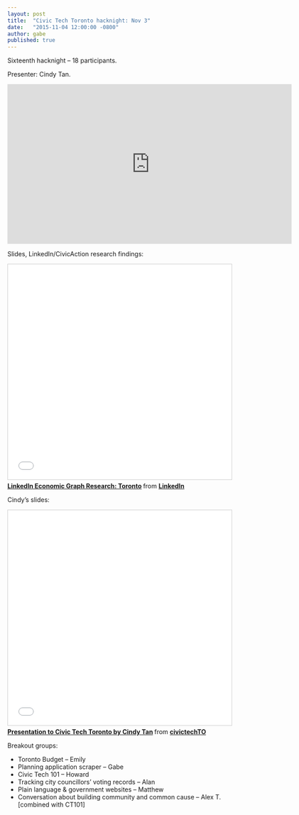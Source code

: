 ```yaml
---
layout: post
title:  "Civic Tech Toronto hacknight: Nov 3"
date:   "2015-11-04 12:00:00 -0800"
author: gabe
published: true
---
```

Sixteenth hacknight – 18 participants.

Presenter: Cindy Tan.

<iframe width="640" height="360" src="https://www.youtube.com/embed/frmIDLZkzbc" frameborder="0" allowfullscreen></iframe>

Slides, LinkedIn/CivicAction research findings:

<iframe src="//www.slideshare.net/slideshow/embed_code/key/rOxv3TqRmen3BM" width="595" height="485" frameborder="0" marginwidth="0" marginheight="0" scrolling="no" style="border:1px solid #CCC; border-width:1px; margin-bottom:5px; max-width: 100%;" allowfullscreen> </iframe> <div style="margin-bottom:5px"> <strong> <a href="//www.slideshare.net/linkedin/linkedin-economic-graph-research-toronto" title="LinkedIn Economic Graph Research: Toronto" target="_blank">LinkedIn Economic Graph Research: Toronto</a> </strong> from <strong><a href="//www.slideshare.net/linkedin" target="_blank">LinkedIn</a></strong> </div>

Cindy’s slides:

<iframe src="//www.slideshare.net/slideshow/embed_code/key/3caDuMPzLpwIny" width="595" height="485" frameborder="0" marginwidth="0" marginheight="0" scrolling="no" style="border:1px solid #CCC; border-width:1px; margin-bottom:5px; max-width: 100%;" allowfullscreen> </iframe> <div style="margin-bottom:5px"> <strong> <a href="//www.slideshare.net/civictechTO/presentation-to-civic-tech-toronto-by-cindy-tan" title="Presentation to Civic Tech Toronto by Cindy Tan" target="_blank">Presentation to Civic Tech Toronto by Cindy Tan</a> </strong> from <strong><a href="//www.slideshare.net/civictechTO" target="_blank">civictechTO</a></strong> </div>

Breakout groups:

* Toronto Budget – Emily
* Planning application scraper – Gabe
* Civic Tech 101 – Howard
* Tracking city councillors’ voting records – Alan
* Plain language & government websites – Matthew
* Conversation about building community and common cause – Alex T. [combined with CT101]
